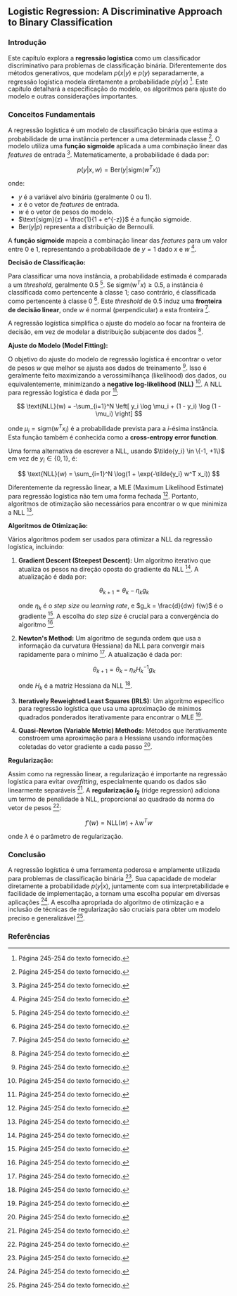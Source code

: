 ## Logistic Regression: A Discriminative Approach to Binary Classification

### Introdução
Este capítulo explora a **regressão logística** como um classificador discriminativo para problemas de classificação binária. Diferentemente dos métodos generativos, que modelam $p(x|y)$ e $p(y)$ separadamente, a regressão logística modela diretamente a probabilidade $p(y|x)$ [^8]. Este capítulo detalhará a especificação do modelo, os algoritmos para ajuste do modelo e outras considerações importantes.

### Conceitos Fundamentais

A regressão logística é um modelo de classificação binária que estima a probabilidade de uma instância pertencer a uma determinada classe [^8]. O modelo utiliza uma **função sigmoide** aplicada a uma combinação linear das *features* de entrada [^8]. Matematicamente, a probabilidade é dada por:

$$ p(y|x, w) = \text{Ber}(y|\text{sigm}(w^T x)) $$

onde:
*   $y$ é a variável alvo binária (geralmente 0 ou 1).
*   $x$ é o vetor de *features* de entrada.
*   $w$ é o vetor de pesos do modelo.
*   $\text{sigm}(z) = \frac{1}{1 + e^{-z}}$ é a função sigmoide.
*   $\text{Ber}(y|p)$ representa a distribuição de Bernoulli.

A **função sigmoide** mapeia a combinação linear das *features* para um valor entre 0 e 1, representando a probabilidade de $y = 1$ dado $x$ e $w$ [^8].

**Decisão de Classificação:**

Para classificar uma nova instância, a probabilidade estimada é comparada a um *threshold*, geralmente 0.5 [^8]. Se $\text{sigm}(w^T x) \geq 0.5$, a instância é classificada como pertencente à classe 1; caso contrário, é classificada como pertencente à classe 0 [^8]. Este *threshold* de 0.5 induz uma **fronteira de decisão linear**, onde $w$ é normal (perpendicular) a esta fronteira [^8].

A regressão logística simplifica o ajuste do modelo ao focar na fronteira de decisão, em vez de modelar a distribuição subjacente dos dados [^8].

**Ajuste do Modelo (Model Fitting):**

O objetivo do ajuste do modelo de regressão logística é encontrar o vetor de pesos $w$ que melhor se ajusta aos dados de treinamento [^8]. Isso é geralmente feito maximizando a verossimilhança (likelihood) dos dados, ou equivalentemente, minimizando a **negative log-likelihood (NLL)** [^8]. A NLL para regressão logística é dada por [^8]:

$$ \text{NLL}(w) = -\sum_{i=1}^N \left[ y_i \log \mu_i + (1 - y_i) \log (1 - \mu_i) \right] $$

onde $\mu_i = \text{sigm}(w^T x_i)$ é a probabilidade prevista para a *i*-ésima instância. Esta função também é conhecida como a **cross-entropy error function**.

Uma forma alternativa de escrever a NLL, usando $\tilde{y_i} \in \{-1, +1\}$ em vez de $y_i \in \{0,1\}$, é:

$$ \text{NLL}(w) = \sum_{i=1}^N \log(1 + \exp(-\tilde{y_i} w^T x_i)) $$

Diferentemente da regressão linear, a MLE (Maximum Likelihood Estimate) para regressão logística não tem uma forma fechada [^8]. Portanto, algoritmos de otimização são necessários para encontrar o $w$ que minimiza a NLL [^8].

**Algoritmos de Otimização:**

Vários algoritmos podem ser usados para otimizar a NLL da regressão logística, incluindo:

1.  **Gradient Descent (Steepest Descent):** Um algoritmo iterativo que atualiza os pesos na direção oposta do gradiente da NLL [^8]. A atualização é dada por:

    $$     \theta_{k+1} = \theta_k - \eta_k g_k     $$

    onde $\eta_k$ é o *step size* ou *learning rate*, e $g_k = \frac{d}{dw} f(w)$ é o gradiente [^8]. A escolha do *step size* é crucial para a convergência do algoritmo [^8].
2.  **Newton's Method:** Um algoritmo de segunda ordem que usa a informação da curvatura (Hessiana) da NLL para convergir mais rapidamente para o mínimo [^8]. A atualização é dada por:

    $$     \theta_{k+1} = \theta_k - \eta_k H_k^{-1} g_k     $$

    onde $H_k$ é a matriz Hessiana da NLL [^8].
3.  **Iteratively Reweighted Least Squares (IRLS):** Um algoritmo específico para regressão logística que usa uma aproximação de mínimos quadrados ponderados iterativamente para encontrar o MLE [^8].
4.  **Quasi-Newton (Variable Metric) Methods:** Métodos que iterativamente constroem uma aproximação para a Hessiana usando informações coletadas do vetor gradiente a cada passo [^8].

**Regularização:**

Assim como na regressão linear, a regularização é importante na regressão logística para evitar *overfitting*, especialmente quando os dados são linearmente separáveis [^8]. A **regularização $l_2$** (ridge regression) adiciona um termo de penalidade à NLL, proporcional ao quadrado da norma do vetor de pesos [^8]:

$$ f'(w) = \text{NLL}(w) + \lambda w^T w $$

onde $\lambda$ é o parâmetro de regularização.

### Conclusão

A regressão logística é uma ferramenta poderosa e amplamente utilizada para problemas de classificação binária [^8]. Sua capacidade de modelar diretamente a probabilidade $p(y|x)$, juntamente com sua interpretabilidade e facilidade de implementação, a tornam uma escolha popular em diversas aplicações [^8]. A escolha apropriada do algoritmo de otimização e a inclusão de técnicas de regularização são cruciais para obter um modelo preciso e generalizável [^8].

### Referências
[^8]: Página 245-254 do texto fornecido.
<!-- END -->